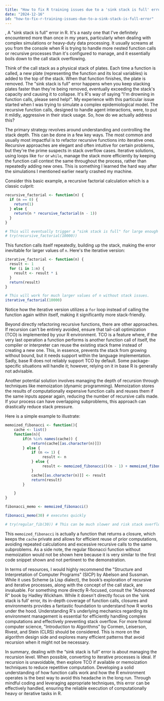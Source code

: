 ```yaml
---
title: "How to fix R training issues due to a 'sink stack is full' error?"
date: "2024-12-16"
id: "how-to-fix-r-training-issues-due-to-a-sink-stack-is-full-error"
---
```


,  A "sink stack is full" error in R. It's a nasty one that I've definitely encountered more than once in my years, particularly when dealing with complex simulations or heavy-duty data processing. It usually screams at you from the console when R is trying to handle more nested function calls or recursive processes than it's configured to manage, and it essentially boils down to the call stack overflowing.

Think of the call stack as a physical stack of plates. Each time a function is called, a new plate (representing the function and its local variables) is added to the top of the stack. When that function finishes, the plate is removed. The "sink stack is full" error happens when you keep stacking plates faster than they're being removed, eventually exceeding the stack's capacity and causing it to collapse. It's R's way of saying "I'm drowning in function calls, please send help!". My experience with this particular issue started when I was trying to simulate a complex epidemiological model. The recursive function calls, designed to handle agent interactions, were, to put it mildly, aggressive in their stack usage. So, how do we actually address this?

The primary strategy revolves around understanding and controlling the stack depth. This can be done in a few key ways. The most common and usually most impactful is to refactor recursive functions into iterative ones. Recursive approaches are elegant and often intuitive for certain problems, but they're the prime suspects in stack overflow cases. Iterative solutions, using loops like `for` or `while`, manage the stack more efficiently by keeping the function call context the same throughout the process, rather than repeatedly adding new ones. This is something I learned the hard way after the simulations I mentioned earlier nearly crashed my machine.

Consider this basic example, a recursive factorial calculation which is a classic culprit:

```r
recursive_factorial <- function(n) {
  if (n == 0) {
    return(1)
  } else {
    return(n * recursive_factorial(n - 1))
  }
}

# This will eventually trigger a "sink stack is full" for large enough n.
# try(recursive_factorial(10000))
```

This function calls itself repeatedly, building up the stack, making the error inevitable for larger values of `n`. Here's the iterative version:

```r
iterative_factorial <- function(n) {
  result <- 1
  for (i in 1:n) {
    result <- result * i
  }
  return(result)
}

# This will work for much larger values of n without stack issues.
iterative_factorial(10000)
```

Notice how the iterative version utilizes a `for` loop instead of calling the function again within itself, making it significantly more stack-friendly.

Beyond directly refactoring recursive functions, there are other approaches. If recursion can't be entirely avoided, ensure that tail-call optimization (TCO) is implemented by your R environment. TCO is a feature where, if the very last operation a function performs is another function call of itself, the compiler or interpreter can reuse the existing stack frame instead of creating a new one. This, in essence, prevents the stack from growing without bound, but it needs support within the language implementation. Sadly, base R does not reliably support TCO by default. Some package-specific situations will handle it; however, relying on it in base R is generally not advisable.

Another potential solution involves managing the depth of recursion through techniques like memoization (dynamic programming). Memoization stores the results of computationally expensive function calls and reuses them if the same inputs appear again, reducing the number of recursive calls made. If your process can have overlapping subproblems, this approach can drastically reduce stack pressure.

Here is a simple example to illustrate:

```r
memoized_fibonacci <- function(){
    cache <- list()
    function(n){
        if(n %in% names(cache)) {
            return(cache[[as.character(n)]])
        } else {
            if (n <= 1) {
                 result <- n
            } else {
                 result <- memoized_fibonacci()(n - 1) + memoized_fibonacci()(n - 2)
            }
            cache[[as.character(n)]] <- result
            return(result)
        }

    }
}

fibonacci_memo <- memoized_fibonacci()

fibonacci_memo(30) # executes quickly

# try(regular_fib(30)) # This can be much slower and risk stack overflow for large numbers
```

This `memoized_fibonacci` is actually a function that returns a closure, which keeps the `cache` private and allows for efficient reuse of prior computations, avoiding repeated calculations and excessive recursive calls to the same subproblems. As a side note, the regular fibonacci function without memoization would not be shown here because it is very similar to the first code snippet shown and not pertinent to the demonstration.

In terms of resources, I would highly recommend the "Structure and Interpretation of Computer Programs" (SICP) by Abelson and Sussman. While it uses Scheme (a Lisp dialect), the book’s exploration of recursive and iterative processes, along with the concept of the call stack, are invaluable. For something more directly R-focused, consult the "Advanced R" book by Hadley Wickham. While it doesn't directly focus on the 'sink stack is full' error, its in-depth coverage of function calls, closures and environments provides a fantastic foundation to understand how R works under the hood. Understanding R's underlying mechanics regarding its environment management is essential for efficiently handling complex computations and effectively preventing stack overflow. For more formal computer science, "Introduction to Algorithms" by Cormen, Leiserson, Rivest, and Stein (CLRS) should be considered. This is more on the algorithm design side and explores many efficient patterns that avoid recursion when it might not be necessary.

In summary, dealing with the “sink stack is full” error is about managing the recursion level. When possible, converting to iterative processes is ideal. If recursion is unavoidable, then explore TCO if available or memoization techniques to reduce repetitive computation. Developing a solid understanding of how function calls work and how the R environment operates is the best way to avoid this headache in the long run. Through mindful coding and leveraging appropriate techniques, this error can be effectively handled, ensuring the reliable execution of computationally heavy or iterative tasks in R.
